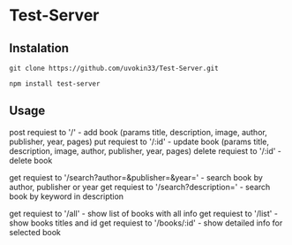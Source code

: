 # Test-Server

## Instalation ##

```
git clone https://github.com/uvokin33/Test-Server.git 
```
```
npm install test-server
```

## Usage ##

post requiest to '/' - add book (params title, description, image, author, publisher, year, pages)
put requiest to '/:id' - update book (params title, description, image, author, publisher, year, pages)
delete requiest to '/:id' - delete book

get requiest to '/search?author=&publisher=&year=' - search book by author, publisher or year
get requiest to '/search?description=' - search book by keyword in description

get requiest to '/all' - show list of books with all info
get requiest to '/list' - show books titles and id
get requiest to '/books/:id' - show detailed info for selected book
